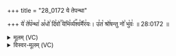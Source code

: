 +++
title = "28_0172 ये तेपन्था"

+++
ये꣢ ते꣣प꣡न्था꣢ अ꣣धो꣢ दि꣣वो꣢꣫ येभि꣣र्व्य꣢꣯श्व꣣मै꣡र꣢यः। उ꣣त꣡ श्रो꣢षन्तु नो꣣ भु꣡वः꣢ ॥ 28:0172 ॥

<details><summary>मूलम् (VC)</summary>

ये꣢ ते꣣ प꣡न्था꣢ अ꣣धो꣢ दि꣣वो꣢꣫ येभि꣣꣬र्व्य꣢꣯श्व꣣मै꣡र꣢यः । उ꣣त꣡ श्रो꣢षन्तु नो꣣ भु꣡वः꣢ ॥१७२॥
</details>

<details><summary>विस्वर-मूलम् (VC)</summary>

ये ते पन्था अधो दिवो येभिर्व्यश्वमैरयः । उत श्रोषन्तु नो भुवः ॥१७२॥
</details>